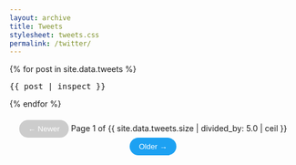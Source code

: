 ```yaml
---
layout: archive
title: Tweets
stylesheet: tweets.css
permalink: /twitter/
---
```


<style>
.tweet {
  max-width: 600px;
  margin: 0 auto 20px;
  padding: 15px;
  border: 1px solid #e1e8ed;
  border-radius: 10px;
  background: white;
}

.tweet-header {
  display: flex;
  align-items: center;
  margin-bottom: 10px;
  position: relative;
}

.tweet-avatar {
  width: 48px;
  height: 48px;
  border-radius: 50%;
  margin-right: 12px;
  object-fit: cover;
}

.tweet-author {
  flex: 1;
}

.tweet-name {
  font-weight: bold;
  display: block;
}

.tweet-handle {
  color: #657786;
  font-size: 0.9em;
}

.tweet-date {
  color: #657786;
  font-size: 0.9em;
}

.tweet-content {
  margin: 10px 0;
  line-height: 1.4;
  font-size: 1.1em;
}

.tweet-media {
  margin-top: 15px;
  border-radius: 15px;
  overflow: hidden;
  border: 1px solid #e1e8ed;
}

.tweet-media img {
  width: 100%;
  height: auto;
  display: block;
}
</style>

<div class="tweet-feed">
  {% for post in site.data.tweets %}
  <pre>{{ post | inspect }}</pre>
    <div class="tweet" data-page="{{ forloop.index0 | divided_by: 5 | plus: 1 }}">
      {% include tweet.html post=post %}
    </div>
  {% endfor %}
</div>

<!-- Pagination Controls -->
<div class="pagination">
  <button id="prev-page" disabled>← Newer</button>
  <span id="page-indicator">Page 1 of {{ site.data.tweets.size | divided_by: 5.0 | ceil }}</span>
  <button id="next-page">Older →</button>
</div>

<style>
  .tweet { display: none; }
  .tweet[data-page="1"] { display: block; } /* Show first page by default */
  
  .pagination {
    text-align: center;
    margin: 20px 0;
  }
  .pagination button {
    background: #1da1f2;
    color: white;
    border: none;
    padding: 8px 16px;
    border-radius: 20px;
    cursor: pointer;
  }
  .pagination button:disabled {
    background: #ccc;
    cursor: not-allowed;
  }
</style>

<script>
document.addEventListener('DOMContentLoaded', function() {
  const tweets = document.querySelectorAll('.tweet');
  const prevBtn = document.getElementById('prev-page');
  const nextBtn = document.getElementById('next-page');
  const pageIndicator = document.getElementById('page-indicator');
  const postsPerPage = 5;
  let currentPage = 1;
  const totalPages = Math.ceil(tweets.length / postsPerPage);

  function updatePage() {
    // Hide all tweets
    tweets.forEach(tweet => {
      tweet.style.display = 'none';
    });
    
    // Show tweets for current page
    const startIdx = (currentPage - 1) * postsPerPage;
    const endIdx = startIdx + postsPerPage;
    
    for (let i = startIdx; i < endIdx && i < tweets.length; i++) {
      tweets[i].style.display = 'block';
    }
    
    // Update pagination controls
    pageIndicator.textContent = `Page ${currentPage} of ${totalPages}`;
    prevBtn.disabled = currentPage === 1;
    nextBtn.disabled = currentPage === totalPages;
    
    // Update URL without reload
    history.pushState(null, '', `?page=${currentPage}`);
  }

  // Initial load
  updatePage();

  // Button events
  prevBtn.addEventListener('click', () => {
    if (currentPage > 1) {
      currentPage--;
      updatePage();
    }
  });

  nextBtn.addEventListener('click', () => {
    if (currentPage < totalPages) {
      currentPage++;
      updatePage();
    }
  });

  // Handle browser back/forward
  window.addEventListener('popstate', function() {
    const urlParams = new URLSearchParams(window.location.search);
    const page = parseInt(urlParams.get('page')) || 1;
    if (page !== currentPage) {
      currentPage = page;
      updatePage();
    }
  });
});
</script>
